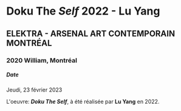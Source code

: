 # Doku The _Self_ 2022 - Lu Yang
## ELEKTRA - ARSENAL ART CONTEMPORAIN MONTRÉAL
### 2020 William, Montréal

##### Date
Jeudi, 23 février 2023

L'oeuvre: **_Doku The Self_**, à été réalisée par **Lu Yang** en 2022. 

